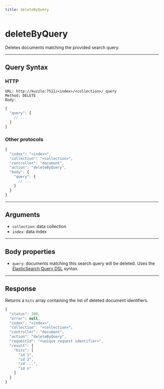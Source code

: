 ```yaml
---
title: deleteByQuery
---
```


# deleteByQuery

<SinceBadge version="1.0.0" />

Deletes documents matching the provided search query.

---

## Query Syntax

### HTTP

```http
URL: http://kuzzle:7512/<index>/<collection>/_query
Method: DELETE
Body:
```

```js
{
  "query": {
    // ...
  }
}
```

### Other protocols

```js
{
  "index": "<index>",
  "collection": "<collection>",
  "controller": "document",
  "action": "deleteByQuery",
  "body": {
    "query": {
      // ...
    }
  }
}
```

---

## Arguments

- `collection`: data collection
- `index`: data index

---

## Body properties

- `query`: documents matching this search query will be deleted. Uses the [ElasticSearch Query DSL](https://www.elastic.co/guide/en/elasticsearch/reference/5.6/query-dsl.html) syntax.

---

## Response

Returns a `hits` array containing the list of deleted document identifiers.

```javascript
{
  "status": 200,
  "error": null,
  "index": "<index>",
  "collection": "<collection>",
  "controller": "document",
  "action": "deleteByQuery",
  "requestId": "<unique request identifier>",
  "result": {
    "hits": [
      "id 1",
      "id 2",
      "id ...",
      "id n"
    ]
  }
}
```
